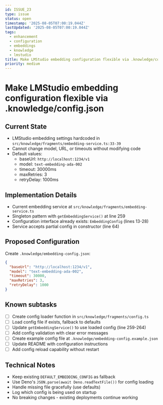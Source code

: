```yaml
---
id: ISSUE_23
type: issue
status: open
timestamp: '2025-08-05T07:00:19.044Z'
lastUpdated: '2025-08-05T07:00:19.044Z'
tags:
  - enhancement
  - configuration
  - embeddings
  - knowledge
  - lmstudio
title: Make LMStudio embedding configuration flexible via .knowledge/config.json
priority: medium
---
```


# Make LMStudio embedding configuration flexible via .knowledge/config.json

## Current State
- LMStudio embedding settings hardcoded in `src/knowledge/fragments/embedding-service.ts:33-39`
- Cannot change model, URL, or timeouts without modifying code
- Default values:
  - baseUrl: `http://localhost:1234/v1`
  - model: `text-embedding-ada-002`
  - timeout: 30000ms
  - maxRetries: 3
  - retryDelay: 1000ms

## Implementation Details
- Current embedding service at `src/knowledge/fragments/embedding-service.ts`
- Singleton pattern with `getEmbeddingService()` at line 259
- Configuration interface already exists: `EmbeddingConfig` (lines 13-28)
- Service accepts partial config in constructor (line 64)

## Proposed Configuration
Create `.knowledge/embedding-config.json`:
```json
{
  "baseUrl": "http://localhost:1234/v1",
  "model": "text-embedding-ada-002",
  "timeout": 30000,
  "maxRetries": 3,
  "retryDelay": 1000
}
```

## Known subtasks
- [ ] Create config loader function in `src/knowledge/fragments/config.ts`
- [ ] Load config file if exists, fallback to defaults
- [ ] Update `getEmbeddingService()` to use loaded config (line 259-264)
- [ ] Add config validation with clear error messages
- [ ] Create example config file at `.knowledge/embedding-config.example.json`
- [ ] Update README with configuration instructions
- [ ] Add config reload capability without restart

## Technical Notes
- Keep existing `DEFAULT_EMBEDDING_CONFIG` as fallback
- Use Deno's `JSON.parse(await Deno.readTextFile())` for config loading
- Handle missing file gracefully (use defaults)
- Log which config is being used on startup
- No breaking changes - existing deployments continue working